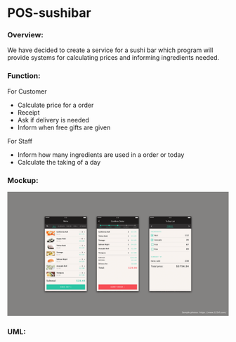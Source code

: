 # POS-sushibar

### Overview:
We have decided to create a service for a sushi bar which program will provide systems for calculating prices and informing ingredients needed.

### Function:
For Customer
- Calculate price for a order
- Receipt
- Ask if delivery is needed
- Inform when free gifts are given

For Staff
- Inform how many ingredients are used in a order or today
- Calculate the taking of a day

### Mockup:
![UI_Design](https://raw.githubusercontent.com/Alex-and-Yuria/POS-sushibar/master/_images/UI_shushibar.png "UI Design")

### UML:
